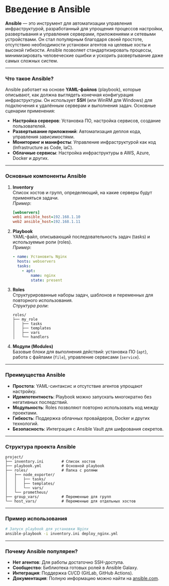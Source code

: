 # Введение в Ansible

**Ansible** — это инструмент для автоматизации управления инфраструктурой, разработанный для упрощения процессов настройки, развертывания и управления серверами, приложениями и сетевыми устройствами. Он стал популярным благодаря своей простоте, отсутствию необходимости установки агентов на целевые хосты и высокой гибкости. Ansible позволяет стандартизировать процессы, минимизировать человеческие ошибки и ускорить развертывание даже самых сложных систем.

---

### **Что такое Ansible?**
Ansible работает на основе **YAML-файлов** (playbook), которые описывают, как должна выглядеть конечная конфигурация инфраструктуры. Он использует **SSH** (или WinRM для Windows) для подключения к удалённым серверам и выполнения задач. Основные сценарии применения:
- **Настройка серверов**: Установка ПО, настройка сервисов, создание пользователей.
- **Развертывание приложений**: Автоматизация деплоя кода, управления зависимостями.
- **Мониторинг и манифесты**: Управление инфраструктурой как код (Infrastructure as Code, IaC).
- **Облачные сервисы**: Настройка инфраструктуры в AWS, Azure, Docker и других.

---

### **Основные компоненты Ansible**
1. **Inventory**  
   Список хостов и групп, определяющий, на какие серверы будут применяться задачи.  
   *Пример*:  
   ```ini
   [webservers]
   web1 ansible_host=192.168.1.10
   web2 ansible_host=192.168.1.11
   ```

2. **Playbook**  
   YAML-файл, описывающий последовательность задач (tasks) и используемые роли (roles).  
   *Пример*:  
   ```yaml
   - name: Установить Nginx
     hosts: webservers
     tasks:
       - apt:
           name: nginx
           state: present
   ```

3. **Roles**  
   Структурированные наборы задач, шаблонов и переменных для повторного использования.  
   *Структура роли*:  
   ```plaintext
   roles/
   ├── my_role
   │   ├── tasks
   │   ├── templates
   │   ├── vars
   │   └── handlers
   ```

4. **Модули (Modules)**  
   Базовые блоки для выполнения действий: установка ПО (`apt`), работа с файлами (`file`), управление сервисами (`service`).

---

### **Преимущества Ansible**
- **Простота**: YAML-синтаксис и отсутствие агентов упрощают настройку.  
- **Идемпотентность**: Playbook можно запускать многократно без негативных последствий.  
- **Модульность**: Roles позволяют повторно использовать код между проектами.  
- **Гибкость**: Поддержка облачных провайдеров, Docker и других технологий.  
- **Безопасность**: Интеграция с Ansible Vault для шифрования секретов.

---

### **Структура проекта Ansible**
```plaintext
project/
├── inventory.ini        # Список хостов
├── playbook.yml         # Основной playbook
├── roles/               # Папка с ролями
│   ├── node_exporter/
│   │   ├── tasks/
│   │   ├── templates/
│   │   └── vars/
│   └── prometheus/
├── group_vars/          # Переменные для групп
└── host_vars/           # Переменные для отдельных хостов
```

---

### **Пример использования**
```bash
# Запуск playbook для установки Nginx
ansible-playbook -i inventory.ini deploy_nginx.yml
```

---

### **Почему Ansible популярен?**
- **Нет агентов**: Для работы достаточно SSH-доступа.  
- **Сообщество**: Библиотека готовых ролей в Ansible Galaxy.  
- **Интеграция**: Поддержка CI/CD (GitLab, GitHub Actions).  
- **Документация**: Полную информацию можно найти на [ansible.com](https://docs.ansible.com/).
